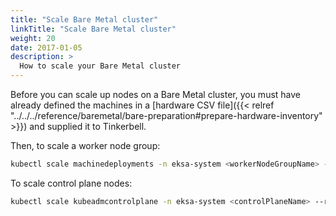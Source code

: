 ```yaml
---
title: "Scale Bare Metal cluster"
linkTitle: "Scale Bare Metal cluster"
weight: 20
date: 2017-01-05
description: >
  How to scale your Bare Metal cluster
---
```


Before you can scale up nodes on a Bare Metal cluster, you must have already defined the machines in a [hardware CSV file]({{< relref "../../../reference/baremetal/bare-preparation#prepare-hardware-inventory" >}}) and supplied it to Tinkerbell.

Then, to scale a worker node group:

```bash
kubectl scale machinedeployments -n eksa-system <workerNodeGroupName> --replicas <num replicas>
```
To scale control plane nodes:

```bash
kubectl scale kubeadmcontrolplane -n eksa-system <controlPlaneName> --replicas <num replicas>
```
